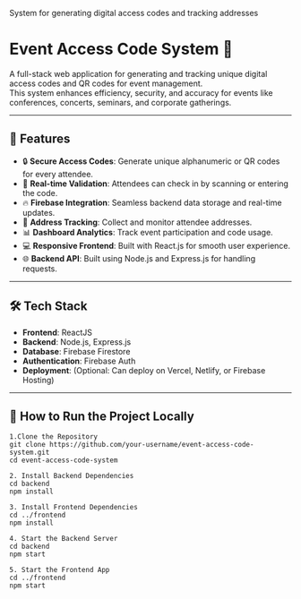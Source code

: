 
System for generating digital access codes and tracking addresses
# Event Access Code System 🎉

A full-stack web application for generating and tracking unique digital access codes and QR codes for event management.  
This system enhances efficiency, security, and accuracy for events like conferences, concerts, seminars, and corporate gatherings.

---

## 📌 Features

- 🔒 **Secure Access Codes**: Generate unique alphanumeric or QR codes for every attendee.
- 🧩 **Real-time Validation**: Attendees can check in by scanning or entering the code.
- 🔥 **Firebase Integration**: Seamless backend data storage and real-time updates.
- 🎯 **Address Tracking**: Collect and monitor attendee addresses.
- 📊 **Dashboard Analytics**: Track event participation and code usage.
- 💻 **Responsive Frontend**: Built with React.js for smooth user experience.
- 🌐 **Backend API**: Built using Node.js and Express.js for handling requests.

---

## 🛠️ Tech Stack

- **Frontend**: ReactJS
- **Backend**: Node.js, Express.js
- **Database**: Firebase Firestore
- **Authentication**: Firebase Auth
- **Deployment**: (Optional: Can deploy on Vercel, Netlify, or Firebase Hosting)

---

## 🚀 How to Run the Project Locally
````
1.Clone the Repository
git clone https://github.com/your-username/event-access-code-system.git
cd event-access-code-system

2. Install Backend Dependencies
cd backend
npm install

3. Install Frontend Dependencies
cd ../frontend
npm install

4. Start the Backend Server
cd backend
npm start

5. Start the Frontend App
cd ../frontend
npm start
